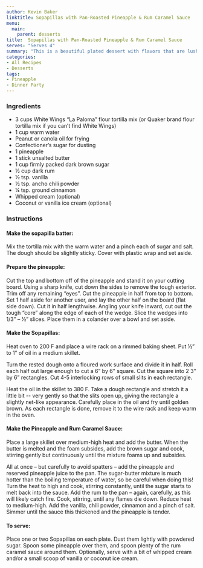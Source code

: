```yaml
---
author: Kevin Baker
linktitle: Sopapillas with Pan-Roasted Pineapple & Rum Caramel Sauce
menu:
  main:
    parent: desserts
title:  Sopapillas with Pan-Roasted Pineapple & Rum Caramel Sauce
serves: "Serves 4"
summary: "This is a beautiful plated dessert with flavors that are lushly tropical. The sopapillas here are less puffed than the traditional recipe; they’re made in such a way to provide a platform for the pineapple."
categories:
- All Recipes
- Desserts
tags: 
- Pineapple
- Dinner Party
---
```


### Ingredients

<div class="ingredient-list"> 

* 3 cups White Wings “La Paloma” flour tortilla mix (or Quaker brand flour tortilla mix if you can’t find White Wings)
* 1 cup warm water
* Peanut or canola oil for frying
* Confectioner’s sugar for dusting
* 1 pineapple
* 1 stick unsalted butter
* 1 cup firmly packed dark brown sugar
* ½ cup dark rum
* ½ tsp. vanilla
* ½ tsp. ancho chili powder
* ¼ tsp. ground cinnamon
* Whipped cream (optional)
* Coconut or vanilla ice cream (optional)

</div>

### Instructions
#### Make the sopapilla batter: 
Mix the tortilla mix with the warm water and a pinch each of sugar and salt. The dough should be slightly sticky. Cover with plastic wrap and set aside.

#### Prepare the pineapple:
Cut the top and bottom off of the pineapple and stand it on your cutting board. Using a sharp knife, cut down the sides to remove the tough exterior. Trim off any remaining “eyes”. Cut the pineapple in half from top to bottom. Set 1 half aside for another user, and lay the other half on the board (flat side down). Cut it in half lengthwise.  Angling your knife inward, cut out the tough “core” along the edge of each of the wedge. Slice the wedges into 1/3” – ½” slices. Place them in a colander over a bowl and set aside.

#### Make the Sopapillas:
Heat oven to 200 F and place a wire rack on a rimmed baking sheet. Put ½” to 1” of oil in a medium skillet.

Turn the rested dough onto a floured work surface and divide it in half. Roll each half out large enough to cut a 6” by 6” square. Cut the square into 2 3” by 6” rectangles.  Cut 4-5 interlocking rows of small slits in each rectangle.

Heat the oil in the skillet to 380 F.  Take a dough rectangle and stretch it a little bit -- very gently so that the slits open up, giving the rectangle a slightly net-like appearance. Carefully place in the oil and fry until golden brown. As each rectangle is done, remove it to the wire rack and keep warm in the oven.

#### Make the Pineapple and Rum Caramel Sauce:
Place a large skillet over medium-high heat and add the butter. When the butter is melted and the foam subsides, add the brown sugar and cook, stirring gently but continuously until the mixture foams up and subsides. 

All at once – but carefully to avoid spatters – add the pineapple and reserved pineapple juice to the pan. The sugar-butter mixture is much hotter than the boiling temperature of water, so be careful when doing this!  Turn the heat to high and cook, stirring constantly, until the sugar starts to melt back into the sauce. Add the rum to the pan – again, carefully, as this will likely catch fire. Cook, stirring, until any flames die down. Reduce heat to medium-high. Add the vanilla, chili powder, cinnamon and a pinch of salt. Simmer until the sauce this thickened and the pineapple is tender.

#### To serve:
Place one or two Sopapillas on each plate. Dust them lightly with powdered sugar. Spoon some pineapple over them, and spoon plenty of the rum caramel sauce around them.  Optionally, serve with a bit of whipped cream and/or a small scoop of vanilla or coconut ice cream.
